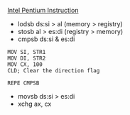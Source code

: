 [Intel Pentium Instruction](https://faydoc.tripod.com/cpu/)

- lodsb ds:si > al (memory > registry)
- stosb al > es:di (registry > memory)
- cmpsb ds:si & es:di  
```
MOV SI, STR1
MOV DI, STR2
MOV CX, 100
CLD; Clear the direction flag

REPE CMPSB
```
- movsb ds:si > es:di
- xchg ax, cx